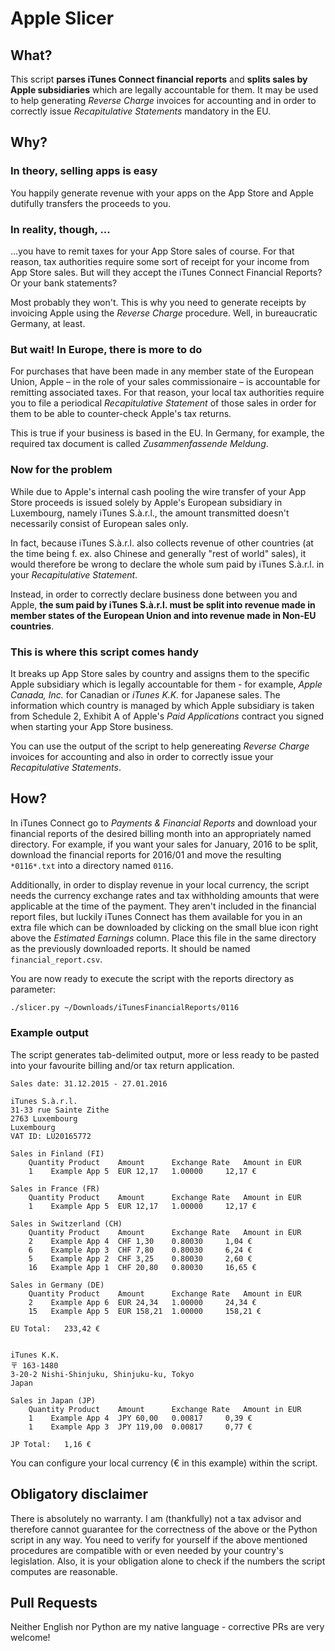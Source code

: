 # Apple Slicer

## What?
This script **parses iTunes Connect financial reports** and **splits sales by Apple subsidiaries** which are legally accountable for them.
It may be used to help generating *Reverse Charge* invoices for accounting and in order to correctly issue *Recapitulative Statements* mandatory in the EU.

## Why?

### In theory, selling apps is easy
You happily generate revenue with your apps on the App Store and Apple dutifully transfers the proceeds to you.

### In reality, though, ...
...you have to remit taxes for your App Store sales of course. For that reason, tax authorities require some sort of receipt for your income from App Store sales.
But will they accept the iTunes Connect Financial Reports? Or your bank statements?

Most probably they won't. This is why you need to generate receipts by invoicing Apple using the *Reverse Charge* procedure. Well, in bureaucratic Germany, at least.

### But wait! In Europe, there is more to do
For purchases that have been made in any member state of the European Union, Apple – in the role of your sales commissionaire – is accountable for remitting associated taxes.
For that reason, your local tax authorities require you to file a periodical *Recapitulative Statement* of those sales in order for them to be able to counter-check Apple's tax returns.

This is true if your business is based in the EU. In Germany, for example, the required tax document is called *Zusammenfassende Meldung*.

### Now for the problem
While due to Apple's internal cash pooling the wire transfer of your App Store proceeds is issued solely by Apple's European subsidiary in Luxembourg, namely iTunes S.à.r.l., the amount transmitted doesn't necessarily consist of European sales only.

In fact, because iTunes S.à.r.l. also collects revenue of other countries (at the time being f. ex. also Chinese and generally "rest of world" sales), it would therefore be wrong to declare the whole sum paid by iTunes S.à.r.l. in your *Recapitulative Statement*.

Instead, in order to correctly declare business done between you and Apple, **the sum paid by iTunes S.à.r.l. must be split into revenue made in member states of the European Union and into revenue made in Non-EU countries**.

### This is where this script comes handy
It breaks up App Store sales by country and assigns them to the specific Apple subsidiary which is legally accountable for them - for example,  *Apple Canada, Inc.* for Canadian or *iTunes K.K.* for Japanese sales.
The information which country is managed by which Apple subsidiary is taken from Schedule 2, Exhibit A of Apple's *Paid Applications* contract you signed when starting your App Store business.

You can use the output of the script to help genereating *Reverse Charge* invoices for accounting and also in order to correctly issue your *Recapitulative Statements*.

## How?

In iTunes Connect go to *Payments & Financial Reports* and download your financial reports of the desired billing month into an appropriately named directory.
For example, if you want your sales for January, 2016 to be split, download the financial reports for 2016/01 and move the resulting `*0116*.txt` into a directory named `0116`.

Additionally, in order to display revenue in your local currency, the script needs the currency exchange rates and tax withholding amounts that were applicable at the time of the payment.
They aren't included in the financial report files, but luckily iTunes Connect has them available for you in an extra file which can be downloaded by clicking on the small blue icon right above the *Estimated Earnings* column. 
Place this file in the same directory as the previously downloaded reports. It should be named `financial_report.csv`.

You are now ready to execute the script with the reports directory as parameter:

```sh
./slicer.py ~/Downloads/iTunesFinancialReports/0116
```
### Example output

The script generates tab-delimited output, more or less ready to be pasted into your favourite billing and/or tax return application.

```text
Sales date: 31.12.2015 - 27.01.2016 

iTunes S.à.r.l.
31-33 rue Sainte Zithe
2763 Luxembourg
Luxembourg
VAT ID: LU20165772

Sales in Finland (FI)
	Quantity Product	Amount		Exchange Rate	Amount in EUR
	1	 Example App 5	EUR 12,17	1.00000		12,17 €

Sales in France (FR)
	Quantity Product	Amount		Exchange Rate	Amount in EUR
	1	 Example App 5	EUR 12,17	1.00000		12,17 €

Sales in Switzerland (CH)
	Quantity Product	Amount		Exchange Rate	Amount in EUR
	2	 Example App 4	CHF 1,30	0.80030		1,04 €
	6	 Example App 3	CHF 7,80	0.80030		6,24 €
	5	 Example App 2	CHF 3,25	0.80030		2,60 €
	16	 Example App 1	CHF 20,80	0.80030		16,65 €

Sales in Germany (DE)
	Quantity Product	Amount		Exchange Rate	Amount in EUR
	2	 Example App 6	EUR 24,34	1.00000		24,34 €
	15	 Example App 5	EUR 158,21	1.00000		158,21 €

EU Total:	233,42 €


iTunes K.K.
〒 163-1480
3-20-2 Nishi-Shinjuku, Shinjuku-ku, Tokyo
Japan

Sales in Japan (JP)
	Quantity Product	Amount		Exchange Rate	Amount in EUR
	1	 Example App 4	JPY 60,00	0.00817		0,39 €
	1	 Example App 3	JPY 119,00	0.00817		0,77 €

JP Total:	1,16 €
```

You can configure your local currency (€ in this example) within the script.

## Obligatory disclaimer

There is absolutely no warranty. I am (thankfully) not a tax advisor and therefore cannot guarantee for the correctness of the above or the Python script in any way.
You need to verify for yourself if the above mentioned procedures are compatible with or even needed by your country's legislation.
Also, it is your obligation alone to check if the numbers the script computes are reasonable.

## Pull Requests
Neither English nor Python are my native language - corrective PRs are very welcome!
